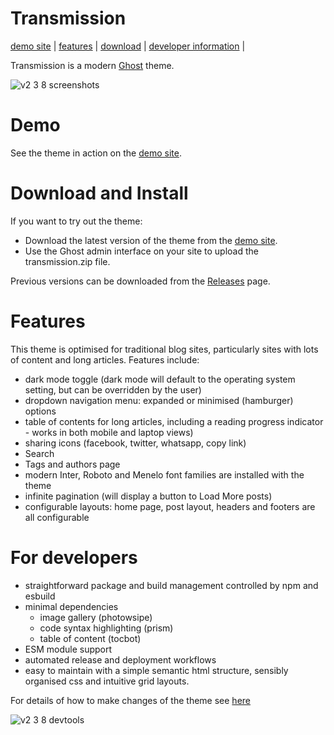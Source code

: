 # Transmission
[demo site](#demo) |
[features](#features) |
[download](#download-and-install) |
[developer information](#for-developers) |

Transmission is a modern [Ghost](https://ghost.org/) theme.

![v2 3 8 screenshots](https://github.com/user-attachments/assets/bfe6691a-bd8e-456e-bced-cb507b24ce9f)

# Demo

See the theme in action on the [demo site](https://demo.transmissionthemes.com).

# Download and Install
If you want to try out the theme:
- Download the latest version of the theme from the [demo site](https://demo.transmissionthemes.com). 
- Use the Ghost admin interface on your site to upload the transmission.zip file.

Previous versions can be downloaded from the [Releases](https://github.com/nickabs/transmission/releases) page.

# Features
This theme is optimised for traditional blog sites, particularly sites with lots of content and long articles. Features include:

- dark mode toggle (dark mode will default to the operating system setting, but can be overridden by the user)
- dropdown navigation menu: expanded or minimised (hamburger) options
- table of contents for long articles, including a reading progress indicator - works in both mobile and laptop views)
- sharing icons (facebook, twitter, whatsapp, copy link)
- Search
- Tags and authors page
- modern Inter, Roboto and Menelo font families are installed with the theme
- infinite pagination (will display a button to Load More posts)
- configurable layouts: home page, post layout, headers and footers are all configurable


# For developers
- straightforward package and build management controlled by npm and esbuild
- minimal dependencies
    - image gallery (photowsipe)
    - code syntax highlighting (prism)
    - table of content (tocbot)
- ESM module support
- automated release and deployment workflows
- easy to maintain with a simple semantic html structure, sensibly organised css and intuitive grid layouts.
  
For details of how to make changes of the theme see [here](https://demo.transmissionthemes.com/for-developers/)

![v2 3 8 devtools](https://github.com/user-attachments/assets/0acababf-3071-4afb-986b-66800b258aba)


